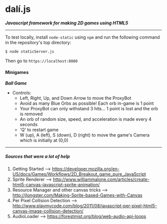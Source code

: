 # dalí.js
**_Javascript framework for making 2D games using HTML5_**

----

To test locally, install `node-static` using `npm` and run the following command in the repository's top directory:

	$ node staticServer.js
	
Then go to `https://localhost:8080`

#### Minigames
  
**_Ball Game_**

+ Controls:
  - Left, Right, Up, and Down Arrow to move the ProxyBot
  - Avoid as many Blue Orbs as possible! Each orb in-game is 1 point
  - Your ProxyBot can only withstand 3 hits... 1 point is lost and the orb is removed
  - An orb of random size, speed, and acceleration is made every 4 seconds
  - 'Q' to restart game
  - W (up), A (left), S (down), D (right) to move the game's Camera which is initially at (0,0)
  
----

##### Sources that were a lot of help
1. Getting Started --> https://developer.mozilla.org/en-US/docs/Games/Workflows/2D_Breakout_game_pure_JavaScript
2. Sprite Renderer --> http://www.williammalone.com/articles/create-html5-canvas-javascript-sprite-animation/
3. Resource Manager and other canvas tricks --> http://jlongster.com/Making-Sprite-based-Games-with-Canvas
4. Per Pixel Collision Detection --> http://www.playmycode.com/blog/2011/08/javascript-per-pixel-html5-canvas-image-collision-detection/
5. AudioLoader --> https://forestmist.org/blog/web-audio-api-loops
